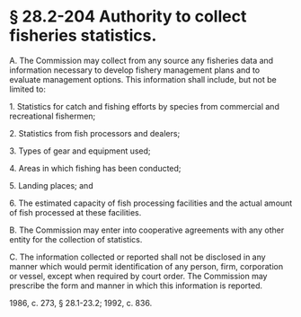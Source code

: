 # § 28.2-204 Authority to collect fisheries statistics.

<p>A. The Commission may collect from any source any fisheries data and information necessary to develop fishery management plans and to evaluate management options. This information shall include, but not be limited to:</p><p>1. Statistics for catch and fishing efforts by species from commercial and recreational fishermen;</p><p>2. Statistics from fish processors and dealers;</p><p>3. Types of gear and equipment used;</p><p>4. Areas in which fishing has been conducted;</p><p>5. Landing places; and</p><p>6. The estimated capacity of fish processing facilities and the actual amount of fish processed at these facilities.</p><p>B. The Commission may enter into cooperative agreements with any other entity for the collection of statistics.</p><p>C. The information collected or reported shall not be disclosed in any manner which would permit identification of any person, firm, corporation or vessel, except when required by court order. The Commission may prescribe the form and manner in which this information is reported.</p><p>1986, c. 273, § 28.1-23.2; 1992, c. 836.</p>